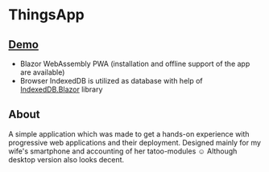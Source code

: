 # ThingsApp
## [Demo](https://master.d20qutfb8z2ibb.amplifyapp.com)

- Blazor WebAssembly PWA (installation and offline support of the app are available)
- Browser IndexedDB is utilized as database with help of [IndexedDB.Blazor](https://github.com/Jinjinov/IndexedDB.Blazor) library

## About
A simple application which was made to get a hands-on experience with progressive web applications and their deployment. Designed mainly for my wife's smartphone and accounting of her tatoo-modules :relaxed: Although desktop version also looks decent.
